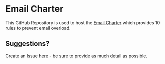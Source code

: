 <p><a href="http://creativecommons.org/licenses/by/4.0/" target="_blank" rel="noopener"><img src="https://img.shields.io/badge/License-CC%20BY%204.0-lightgrey.svg" alt="" /> </a></p>

# Email Charter
This GitHub Repository is used to host the [Email Charter](https://email-charter.github.io/) which provides 10 rules to prevent email overload.

## Suggestions? 
Create an Issue [here](https://github.com/email-charter/home/issues) - be sure to provide as much detail as possible.
        
